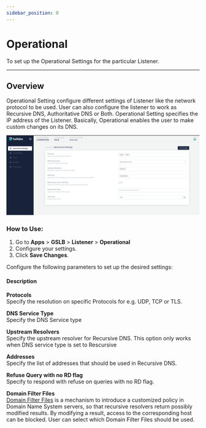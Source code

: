 ```yaml
---
sidebar_position: 0
---
```


# Operational

To set up the Operational Settings for the particular Listener.

---

## Overview

Operational Setting configure different settings of Listener like the network protocol to be used. User can also configure the listener to work as Recursive DNS, Authoritative DNS or Both. Operational Setting specifies the IP address of the Listener. Basically, Operational enables the user to make custom changes on its DNS.

![operational](/img/gslb/v7/docs/operational.png)

### How to Use:
1. Go to  **Apps** > **GSLB** > **Listener** > **Operational**
2. Configure your settings.
3. Click **Save Changes**.

Configure the following parameters to set up the desired settings:

#### Description

**Protocols**  
Specify the resolution on specific Protocols for e.g. UDP, TCP or TLS.  

**DNS Service Type**  
Specify the DNS Service type  

**Upstream Resolvers**  
Specify the upstream resolver for Recursive DNS. This option only works when DNS service type is set to Rescursive  

**Addresses**  
Specify the list of addresses that should be used in Recursive DNS.  

**Refuse Query with no RD flag**  
Specify to respond with refuse on queries with no RD flag.  

**Domain Filter Files**  
[Domain Filter Files](../domain-filters.md) is a mechanism to introduce a customized policy in Domain Name System servers, so that recursive resolvers return possibly modified results. By modifying a result, access to the corresponding host can be blocked. User can select which Domain Filter Files should be used.  